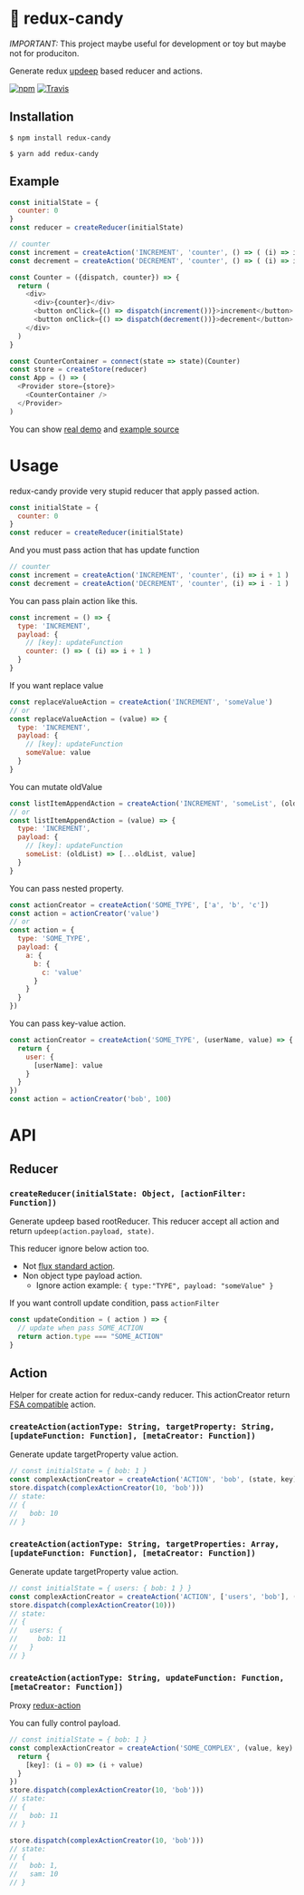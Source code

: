 # 🍭 redux-candy 

*IMPORTANT:* This project maybe useful for development or toy but maybe not for produciton.

Generate redux [updeep](https://github.com/substantial/updeep) based reducer and actions.

[![npm](https://img.shields.io/npm/v/redux-candy.svg?style=flat-square)](https://www.npmjs.com/package/redux-candy)
[![Travis](https://img.shields.io/travis/inuscript/redux-candy.svg?style=flat-square)](https://travis-ci.org/inuscript/redux-candy)

## Installation

```
$ npm install redux-candy
```

```
$ yarn add redux-candy
```

## Example

```js
const initialState = {
  counter: 0
}
const reducer = createReducer(initialState)

// counter
const increment = createAction('INCREMENT', 'counter', () => ( (i) => i + 1 ))
const decrement = createAction('DECREMENT', 'counter', () => ( (i) => i - 1 ))

const Counter = ({dispatch, counter}) => {
  return (
    <div>
      <div>{counter}</div>
      <button onClick={() => dispatch(increment())}>increment</button>
      <button onClick={() => dispatch(decrement())}>decrement</button>
    </div>
  )
}

const CounterContainer = connect(state => state)(Counter)
const store = createStore(reducer)
const App = () => (
  <Provider store={store}>
    <CounterContainer />
  </Provider>
)
```

You can show [real demo](https://inuscript.github.io/redux-candy/) and [example source](https://github.com/inuscript/redux-candy/tree/master/example)

# Usage

redux-candy provide very stupid reducer that apply passed action.

```js
const initialState = {
  counter: 0
}
const reducer = createReducer(initialState)
```

And you must pass action that has update function

```js
// counter
const increment = createAction('INCREMENT', 'counter', (i) => i + 1 )
const decrement = createAction('DECREMENT', 'counter', (i) => i - 1 )

```

You can pass plain action like this.

```js
const increment = () => {
  type: 'INCREMENT',
  payload: {
    // [key]: updateFunction
    counter: () => ( (i) => i + 1 )
  }
}
```

If you want replace value

```js
const replaceValueAction = createAction('INCREMENT', 'someValue')
// or
const replaceValueAction = (value) => {
  type: 'INCREMENT',
  payload: {
    // [key]: updateFunction
    someValue: value
  }
}
```

You can mutate oldValue

```js
const listItemAppendAction = createAction('INCREMENT', 'someList', (oldList, value) => [...oldList, value]))
// or
const listItemAppendAction = (value) => {
  type: 'INCREMENT',
  payload: {
    // [key]: updateFunction
    someList: (oldList) => [...oldList, value]
  }
}

```

You can pass nested property.

```js
const actionCreator = createAction('SOME_TYPE', ['a', 'b', 'c'])
const action = actionCreator('value')
// or
const action = {
  type: 'SOME_TYPE',
  payload: {
    a: {
      b: {
        c: 'value'
      }
    }
  }
})
```

You can pass key-value action.

```js
const actionCreator = createAction('SOME_TYPE', (userName, value) => {
  return {
    user: {
      [userName]: value
    }
  }
})
const action = actionCreator('bob', 100)
```


# API
## Reducer

### `createReducer(initialState: Object, [actionFilter: Function])`

Generate updeep based rootReducer.
This reducer accept all action and return `updeep(action.payload, state)`.

This reducer ignore below action too.

* Not [flux standard action](https://github.com/acdlite/flux-standard-action).
* Non object type payload action.
  * Ignore action example: `{ type:"TYPE", payload: "someValue" }`

If you want controll update condition, pass `actionFilter`

```js
const updateCondition = ( action ) => {
  // update when pass SOME_ACTION
  return action.type === "SOME_ACTION"
}
```

## Action

Helper for create action for redux-candy reducer.
This actionCreator return [FSA compatible](https://github.com/acdlite/flux-standard-action) action.

### `createAction(actionType: String, targetProperty: String, [updateFunction: Function], [metaCreator: Function])`

Generate update targetProperty value action.

```js
// const initialState = { bob: 1 }
const complexActionCreator = createAction('ACTION', 'bob', (state, key) => val)
store.dispatch(complexActionCreator(10, 'bob')))
// state:
// {
//   bob: 10
// }
```

### `createAction(actionType: String, targetProperties: Array, [updateFunction: Function], [metaCreator: Function])`

Generate update targetProperty value action.

```js
// const initialState = { users: { bob: 1 } }
const complexActionCreator = createAction('ACTION', ['users', 'bob'], (state, val) => state + val)
store.dispatch(complexActionCreator(10)))
// state:
// {
//   users: {
//     bob: 11
//   }
// }
```

### `createAction(actionType: String, updateFunction: Function, [metaCreator: Function])`

Proxy [redux-action](https://github.com/acdlite/redux-actions#createactiontype-payloadcreator--identity-metacreator)

You can fully control payload.

```js
// const initialState = { bob: 1 }
const complexActionCreator = createAction('SOME_COMPLEX', (value, key) => {
  return {
    [key]: (i = 0) => (i + value)
  }
})
store.dispatch(complexActionCreator(10, 'bob')))
// state:
// {
//   bob: 11
// }

store.dispatch(complexActionCreator(10, 'bob')))
// state:
// {
//   bob: 1,
//   sam: 10
// }
```
